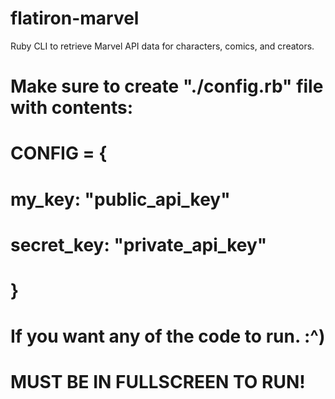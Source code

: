 # flatiron-marvel
Ruby CLI to retrieve Marvel API data for characters, comics, and creators.

# Make sure to create "./config.rb" file with contents:
#   CONFIG = {
#    my_key: "public_api_key"
#    secret_key: "private_api_key"
# }
# If you want any of the code to run. :^)

# MUST BE IN FULLSCREEN TO RUN!